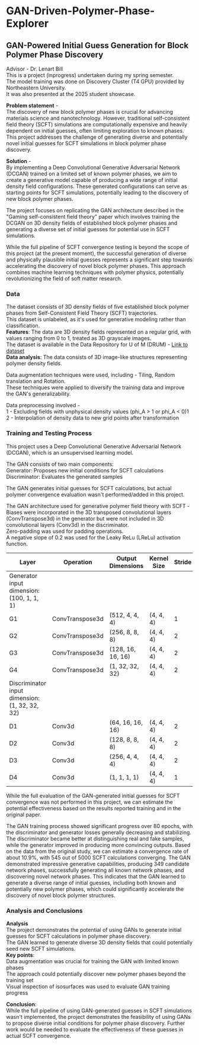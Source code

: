 # GAN-Driven-Polymer-Phase-Explorer

## GAN-Powered Initial Guess Generation for Block Polymer Phase Discovery<br>
Advisor - Dr. Lenart Bill<br>
This is a project (inprogress) undertaken during my spring semester.<br>
The model training was done on Discovery Cluster (T4 GPU) provided by Northeastern University.<br>
It was also presented at the 2025 student showcase.

**Problem statement** -<br>
The discovery of new block polymer phases is crucial for advancing materials science and nanotechnology. However, traditional self-consistent field theory (SCFT) simulations are computationally expensive and heavily dependent on initial guesses, often limiting exploration to known phases. This project addresses the challenge of generating diverse and potentially novel initial guesses for SCFT simulations in block polymer phase discovery.

**Solution** -<br>
By implementing a Deep Convolutional Generative Adversarial Network (DCGAN) trained on a limited set of known polymer phases, we aim to create a generative model capable of producing a wide range of initial density field configurations. These generated configurations can serve as starting points for SCFT simulations, potentially leading to the discovery of new block polymer phases.

The project focuses on replicating the GAN architecture described in the "Gaming self-consistent field theory" paper which involves training the DCGAN on 3D density fields of established block polymer phases and generating a diverse set of initial guesses for potential use in SCFT simulations.

While the full pipeline of SCFT convergence testing is beyond the scope of this project (at the present moment), the successful generation of diverse and physically plausible initial guesses represents a significant step towards accelerating the discovery of novel block polymer phases. This approach combines machine learning techniques with polymer physics, potentially revolutionizing the field of soft matter research.

### Data

The dataset consists of 3D density fields of five established block polymer phases from Self-Consistent Field Theory (SCFT) trajectories.<br>
This dataset is unlabeled, as it's used for generative modeling rather than classification.<br>
**Features**: The data are 3D density fields represented on a regular grid, with values ranging from 0 to 1, treated as 3D grayscale images.<br>
The dataset is available in the Data Repository for U of M (DRUM) - [Link to dataset](https://conservancy.umn.edu/items/ba70d027-ba90-4497-9260-8800022654ff)<br>
**Data analysis**: The data consists of 3D image-like structures representing polymer density fields.

Data augmentation techniques were used, including - Tiling, Random translation and Rotation.<br>
These techniques were applied to diversify the training data and improve the GAN's generalizability.

Data preprocessing involved - <br>
1 - Excluding fields with unphysical density values (phi_A > 1 or phi_A < 0)1<br>
2 - Interpolation of density data to new grid points after transformation

### Training and Testing Process
This project uses a Deep Convolutional Generative Adversarial Network (DCGAN), which is an unsupervised learning model.

The GAN consists of two main components:<br>
Generator: Proposes new initial conditions for SCFT calculations<br>
Discriminator: Evaluates the generated samples<br>

The GAN generates initial guesses for SCFT calculations, but actual polymer convergence evaluation wasn't performed/added in this project.

The GAN architecture used for generative polymer field theory with SCFT - <br> 
Biases were incorporated in the 3D transposed convolutional layers (ConvTranspose3d) in the generator but were not included in 3D convolutional layers (Conv3d) in the discriminator.<br> 
Zero-padding was used for padding operations.<br> 
A negative slope of 0.2 was used for the Leaky ReLu (LReLu) activation function.<br> 

| Layer | Operation | Output Dimensions | Kernel Size | Stride | Padding | Batch Norm | Activation |
| ---- | ---- | ---- |  ---- | ---- | ---- | ---- | ---- |
| Generator input dimension: (100, 1, 1, 1) |
| G1 | ConvTranspose3d | (512, 4, 4, 4) | (4, 4, 4) | 1 | 0 | Yes | ReLU |
| G2 | ConvTranspose3d | (256, 8, 8, 8) | (4, 4, 4) | 2 | 1 | Yes | ReLU | 
| G3 | ConvTranspose3d | (128, 16, 16, 16) | (4, 4, 4) | 2 | 1 | Yes | ReLU | 
| G4 | ConvTranspose3d | (1, 32, 32, 32) | (4, 4, 4) | 2 | 1 | No | Sigmoid | 
| Discriminator input dimension: (1, 32, 32, 32) | 
| D1 | Conv3d | (64, 16, 16, 16) | (4, 4, 4) | 2 | 1 | Yes | LReLU | 
| D2 | Conv3d | (128, 8, 8, 8) | (4, 4, 4) | 2 | 1 | Yes | LReLU | 
| D3 | Conv3d | (256, 4, 4, 4) | (4, 4, 4) | 2 | 1 | Yes | LReLU | 
| D4 | Conv3d | (1, 1, 1, 1) | (4, 4, 4) | 1 | 0 | No | Sigmoid | 

While the full evaluation of the GAN-generated initial guesses for SCFT convergence was not performed in this project, we can estimate the potential effectiveness based on the results reported training and in the original paper.

The GAN training process showed significant progress over 80 epochs, with the discriminator and generator losses generally decreasing and stabilizing. The discriminator became better at distinguishing real and fake samples, while the generator improved in producing more convincing outputs. 
Based on the data from the original study, we can estimate a convergence rate of about 10.9%, with 545 out of 5000 SCFT calculations converging. The GAN demonstrated impressive generative capabilities, producing 349 candidate network phases, successfully generating all known network phases, and discovering novel network phases. This indicates that the GAN learned to generate a diverse range of initial guesses, including both known and potentially new polymer phases, which could significantly accelerate the discovery of novel block polymer structures.

### Analysis and Conclusions
**Analysis**<br>
The project demonstrates the potential of using GANs to generate initial guesses for SCFT calculations in polymer phase discovery.<br>
The GAN learned to generate diverse 3D density fields that could potentially seed new SCFT simulations.<br>
**Key points**:<br>
Data augmentation was crucial for training the GAN with limited known phases<br>
The approach could potentially discover new polymer phases beyond the training set<br>
Visual inspection of isosurfaces was used to evaluate GAN training progress<br>

**Conclusion**:<br> While the full pipeline of using GAN-generated guesses in SCFT simulations wasn't implemented, the project demonstrates the feasibility of using GANs to propose diverse initial conditions for polymer phase discovery. Further work would be needed to evaluate the effectiveness of these guesses in actual SCFT convergence.

